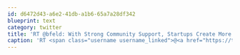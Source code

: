 ```yaml
---
id: d6472d43-a6e2-41db-a1b6-65a7a28df342
blueprint: text
category: twitter
title: 'RT @bfeld: With Strong Community Support, Startups Create More Than Jobs - Forbes - goo.gl/kAiJv via @StartupRev'
caption: 'RT <span class="username username_linked">@<a href="https://twitter.com/bfeld" title="Brad Feld">bfeld</a></span>: With Strong Community Support, Startups Create More Than Jobs - Forbes - <a href="http://goo.gl/kAiJv" title="http://goo.gl/kAiJv" class="link link_untco">goo.gl/kAiJv</a> via <span class="username username_linked">@<a href="https://twitter.com/StartupRev" title="Startup Revolution">StartupRev</a></span>'
---
```

